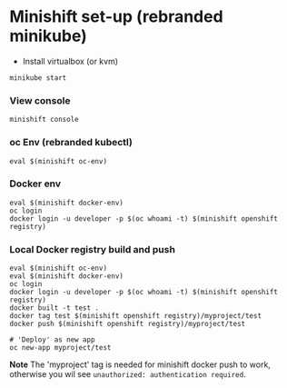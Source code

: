 # Minishift set-up (rebranded minikube)


- Install virtualbox (or kvm)

```
minikube start
```


### View console
```
minishift console
```

### oc Env (rebranded kubectl)
```
eval $(minishift oc-env)
```

### Docker env
```
eval $(minishift docker-env)
oc login
docker login -u developer -p $(oc whoami -t) $(minishift openshift registry)
```

### Local Docker registry build and push
```
eval $(minishift oc-env)
eval $(minishift docker-env)
oc login
docker login -u developer -p $(oc whoami -t) $(minishift openshift registry)
docker built -t test .
docker tag test $(minishift openshift registry)/myproject/test
docker push $(minishift openshift registry)/myproject/test

# 'Deploy' as new app
oc new-app myproject/test
```
**Note** The 'myproject' tag is needed for minishift docker push to work, otherwise you wil see `unauthorized: authentication required`.  
